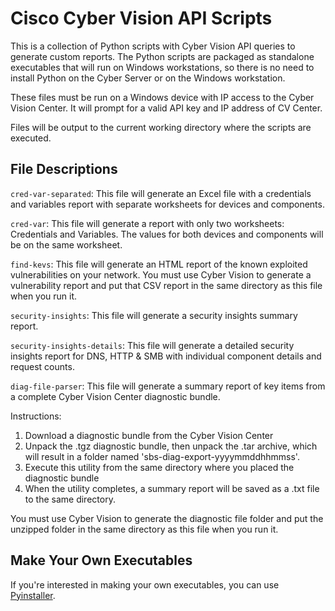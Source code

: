 # Cisco Cyber Vision API Scripts

This is a collection of Python scripts with Cyber Vision API queries to generate custom reports.  The Python scripts are packaged as standalone executables that will run on Windows workstations, so there is no need to install Python on the Cyber Server or on the Windows workstation. 

These files must be run on a Windows device with IP access to the Cyber Vision Center.  It will prompt for a valid API key and IP address of CV Center.

Files will be output to the current working directory where the scripts are executed.

## File Descriptions

```cred-var-separated```: This file will generate an Excel file with a credentials and variables report with separate worksheets for devices and components.

```cred-var```: This file will generate a report with only two worksheets: Credentials and Variables. The values for both devices and components will be on the same worksheet.

```find-kevs```: This file will generate an HTML report of the known exploited vulnerabilities on your network. You must use Cyber Vision to generate a vulnerability report and put that CSV report in the same directory as this file when you run it.

```security-insights```: This file will generate a security insights summary report.

```security-insights-details```: This file will generate a detailed security insights report for DNS, HTTP & SMB with individual component details and request counts.

```diag-file-parser```: This file will generate a summary report of key items from a complete Cyber Vision Center diagnostic bundle.  

Instructions: 
  1) Download a diagnostic bundle from the Cyber Vision Center
  2) Unpack the .tgz diagnostic bundle, then unpack the .tar archive, which will result in a folder named 'sbs-diag-export-yyyymmddhhmmss'. 
  3) Execute this utility from the same directory where you placed the diagnostic bundle
  4) When the utility completes, a summary report will be saved as a .txt file to the same directory.

You must use Cyber Vision to generate the diagnostic file folder and put the unzipped folder in the same directory as this file when you run it.

## Make Your Own Executables

If you're interested in making your own executables, you can use [Pyinstaller](https://pypi.org/project/pyinstaller/).
